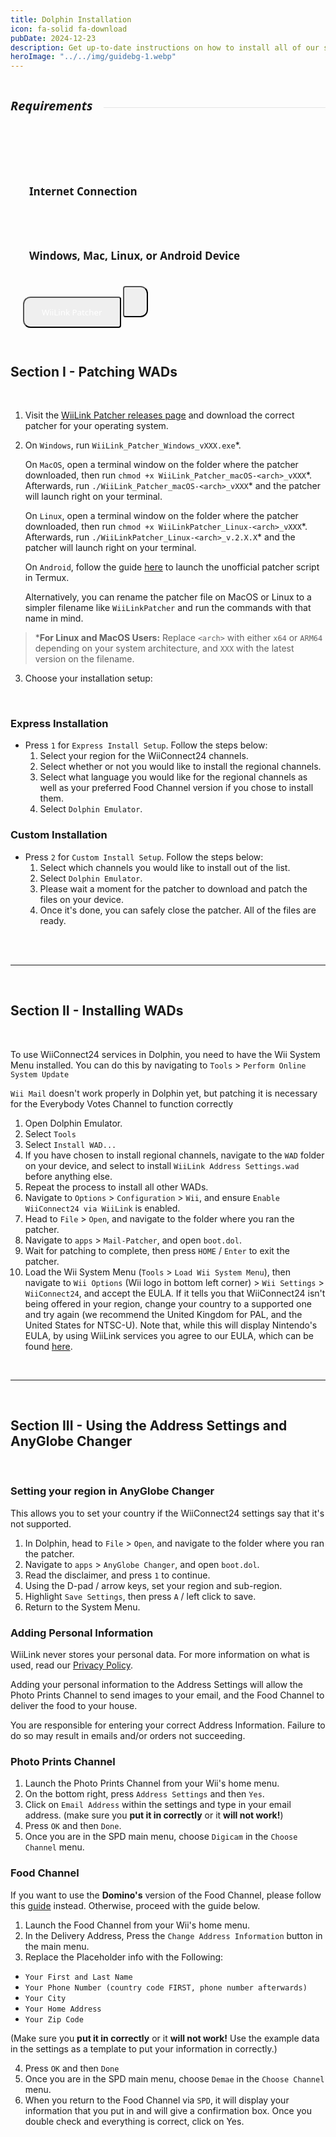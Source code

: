 ```yaml
---
title: Dolphin Installation
icon: fa-solid fa-download
pubDate: 2024-12-23
description: Get up-to-date instructions on how to install all of our services on Dolphin!
heroImage: "../../img/guidebg-1.webp"
---
```


<div style="display: flex; gap:8px; align-items: center;">
  <h5 style="font-family: system-ui; font-size:20px;">Requirements</h5>
  <hr style="flex-grow: 1; border: none; opacity:0.1; border-top: 2px solid var(--color); margin-left: 10px">
</div>
<div style="display:flex; gap:13px; margin-top:10px;background-color:var(--bg-color-tertiary); border:2px solid var(--border-color); align-items:center; justify-content:space-between; padding:35px 20px 30px 20px; border-radius:12px; flex-wrap:wrap; position:relative;"> <h4 style="font-size:17px; font-family:system-ui; padding:10px; border:0px solid #00000060; border-radius:8px;"><i class="fa-solid fa-globe"></i> Internet Connection</h4> <h4 style="font-size:17px; font-family:system-ui; padding:10px; border:0px solid #00000060; border-radius:8px;"><i class="fa-solid fa-desktop"></i> Windows, Mac, Linux, or Android Device</h4><div style="height:40px; border-radius:8px;  position:relative;">
<a href="https://github.com/WiiLink24/WiiLink24-Patcher/releases"><button type="button" style="height:50px; padding-left:28px; padding-right:28px; border-radius:12px 4px 4px 12px; color:white !important; transform:translate(0, -8px); font-family:system-ui;" class="btn1 btn btn-success"><i class="fa-solid fa-download"></i> WiiLink Patcher</button></a>
<a href="https://github.com/AyeItsHarry/WiiLinkPatcherAndroid#getting-started"><button type="button" style="height:50px; padding-left:18px; padding-right:18px; border-radius:4px 12px 12px 4px; color:white !important; transform:translate(0, -8px); font-family:system-ui;" class="btn1 btn btn-success"><i class="fa-brands fa-android"></i></button></a>
</div></div>
</br>

## Section I - Patching WADs

</br>

1. Visit the [WiiLink Patcher releases page](https://github.com/WiiLink24/WiiLink24-Patcher/releases) and download the correct patcher for your operating system.
2. On `Windows`, run `WiiLink_Patcher_Windows_vXXX.exe`\*. <br>

   On `MacOS`, open a terminal window on the folder where the patcher downloaded, then run `chmod +x WiiLink_Patcher_macOS-<arch>_vXXX`\*. Afterwards, run `./WiiLink_Patcher_macOS-<arch>_vXXX`\* and the patcher will launch right on your terminal.<br>

   On `Linux`, open a terminal window on the folder where the patcher downloaded, then run `chmod +x WiiLinkPatcher_Linux-<arch>_vXXX`\*. Afterwards, run `./WiiLinkPatcher_Linux-<arch>_v.2.X.X`\* and the patcher will launch right on your terminal.

   On `Android`, follow the guide [here](https://github.com/AyeItsHarry/WiiLinkPatcherAndroid#getting-started) to launch the unofficial patcher script in Termux.

   <l class="notice info">Alternatively, you can rename the patcher file on MacOS or Linux to a simpler filename like `WiiLinkPatcher` and run the commands with that name in mind.</l>

> \***For Linux and MacOS Users:** Replace `<arch>` with either `x64` or `ARM64` depending on your system architecture, and `XXX` with the latest version on the filename.

3. Choose your installation setup:

</br>

### Express Installation
   - Press `1` for `Express Install Setup`. Follow the steps below:
     1. Select your region for the WiiConnect24 channels.
     2. Select whether or not you would like to install the regional channels.
     3. Select what language you would like for the regional channels as well as your preferred Food Channel version if you chose to install them.
     4. Select `Dolphin Emulator`.

### Custom Installation
   - Press `2` for `Custom Install Setup`. Follow the steps below:
     1. Select which channels you would like to install out of the list.
     2. Select `Dolphin Emulator`.
     3. Please wait a moment for the patcher to download and patch the files on your device.
     4. Once it's done, you can safely close the patcher. All of the files are ready.

</br>

</br>
<hr style="border-top:2px solid var(--border-color);">
</br>

## Section II - Installing WADs

</br>

<l class="notice info">To use WiiConnect24 services in Dolphin, you need to have the Wii System Menu installed. You can do this by navigating to `Tools` > `Perform Online System Update`</l>

<l class="notice warning">`Wii Mail` doesn't work properly in Dolphin yet, but patching it is necessary for the Everybody Votes Channel to function correctly</l>

1. Open Dolphin Emulator.
2. Select `Tools`
3. Select `Install WAD...`
4. If you have chosen to install regional channels, navigate to the `WAD` folder on your device, and select to install `WiiLink Address Settings.wad` before anything else.
5. Repeat the process to install all other WADs.
6. Navigate to `Options` > `Configuration` > `Wii`, and ensure `Enable WiiConnect24 via WiiLink` is enabled.
7. Head to `File` > `Open`, and navigate to the folder where you ran the patcher.
8. Navigate to `apps` > `Mail-Patcher`, and open `boot.dol`.
9. Wait for patching to complete, then press `HOME` / `Enter` to exit the patcher.
10. Load the Wii System Menu (`Tools` > `Load Wii System Menu`), then navigate to `Wii Options` (Wii logo in bottom left corner) > `Wii Settings` > `WiiConnect24`, and accept the EULA. If it tells you that WiiConnect24 isn't being offered in your region, change your country to a supported one and try again (we recommend the United Kingdom for PAL, and the United States for NTSC-U). Note that, while this will display Nintendo's EULA, by using WiiLink services you agree to our EULA, which can be found [here](/eula).

</br>
<hr style="border-top:2px solid var(--border-color);">
</br>

## Section III - Using the Address Settings and AnyGlobe Changer

</br>

### Setting your region in AnyGlobe Changer
<l class="notice generic smallwidth">This allows you to set your country if the WiiConnect24 settings say that it's not supported.</l>
1. In Dolphin, head to `File` > `Open`, and navigate to the folder where you ran the patcher.
2. Navigate to `apps` > `AnyGlobe Changer`, and open `boot.dol`.
3. Read the disclaimer, and press `1` to continue.
4. Using the D-pad / arrow keys, set your region and sub-region.
5. Highlight `Save Settings`, then press `A` / left click to save.
6. Return to the System Menu.

### Adding Personal Information

<l class="notice generic smallwidth">WiiLink never stores your personal data. For more information on what is used, read our [Privacy Policy](/privacy-policy).</l>

<l class="notice info smallwidth">Adding your personal information to the Address Settings will allow the Photo Prints Channel to send images to your email, and the Food Channel to deliver the food to your house.</l>

<l class="notice warn smallwidth">You are responsible for entering your correct Address Information. Failure to do so may result in emails and/or orders not succeeding.</l>

### Photo Prints Channel

1. Launch the Photo Prints Channel from your Wii's home menu.
2. On the bottom right, press `Address Settings` and then `Yes`.
3. Click on `Email Address` within the settings and type in your email address. (make sure you **put it in correctly** or it **will not work!**)
4. Press `OK` and then `Done`.
5. Once you are in the SPD main menu, choose `Digicam` in the `Choose Channel` menu.

### Food Channel

<l class="notice warn smallwidth">If you want to use the **Domino's** version of the Food Channel, please follow this [guide](/guide/demae) instead. Otherwise, proceed with the guide below.</l>

1. Launch the Food Channel from your Wii's home menu.
2. In the Delivery Address, Press the `Change Address Information` button in the main menu.
3. Replace the Placeholder info with the Following:

- `Your First and Last Name`
- `Your Phone Number (country code FIRST, phone number afterwards)`
- `Your City`
- `Your Home Address`
- `Your Zip Code`

(Make sure you **put it in correctly** or it **will not work!** Use the example data in the settings as a template to put your information in correctly.)

4. Press `OK` and then `Done`
5. Once you are in the SPD main menu, choose `Demae` in the `Choose Channel` menu.
6. When you return to the Food Channel via `SPD`, it will display your information that you put in and will give a confirmation box. Once you double check and everything is correct, click on Yes.
